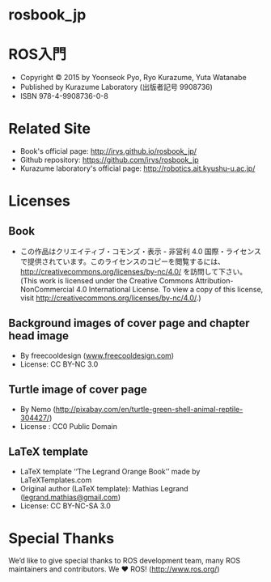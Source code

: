 rosbook_jp
==========

# ROS入門
- Copyright &copy; 2015 by Yoonseok Pyo, Ryo Kurazume, Yuta Watanabe
- Published by Kurazume Laboratory (出版者記号	9908736)
- ISBN 978-4-9908736-0-8

# Related Site
- Book's official	page:  http://irvs.github.io/rosbook_jp/
- Github repository: https://github.com/irvs/rosbook_jp
- Kurazume laboratory's official page: http://robotics.ait.kyushu-u.ac.jp/

# Licenses
## Book
- この作品はクリエイティブ・コモンズ・表示 - 非営利 4.0 国際・ライセンスで提供されています。このライセンスのコピーを閲覧するには、http://creativecommons.org/licenses/by-nc/4.0/ を訪問して下さい。(This work is licensed under the Creative Commons Attribution-NonCommercial 4.0 International License. To view a copy of this license, visit http://creativecommons.org/licenses/by-nc/4.0/.)

## Background images of cover page and chapter head image
- By freecooldesign (www.freecooldesign.com)
- License: CC BY-NC 3.0

## Turtle image of cover page
- By Nemo (http://pixabay.com/en/turtle-green-shell-animal-reptile-304427/)
- License : CC0 Public Domain

## LaTeX template
- LaTeX template ‘‘The Legrand Orange Book’’ made by LaTeXTemplates.com
- Original author (LaTeX template): Mathias Legrand (legrand.mathias@gmail.com)
- License: CC BY-NC-SA 3.0

# Special Thanks
We’d like to give special thanks to ROS development team, many ROS maintainers and contributors.
We ♥ ROS! (http://www.ros.org/)
